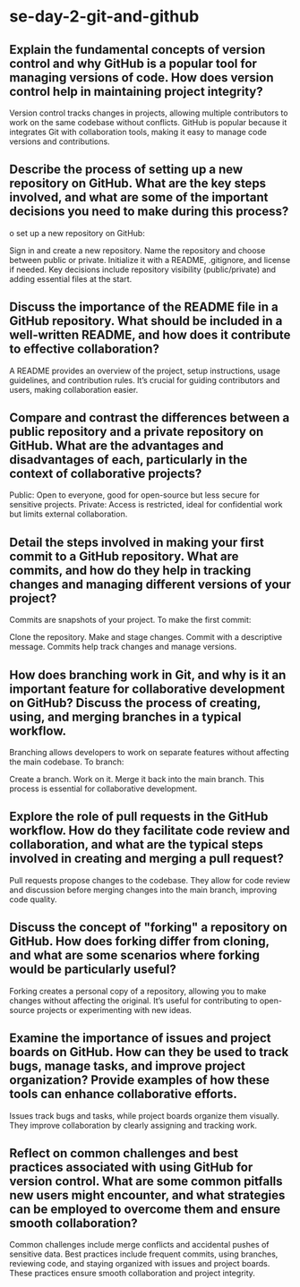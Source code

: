 # se-day-2-git-and-github
## Explain the fundamental concepts of version control and why GitHub is a popular tool for managing versions of code. How does version control help in maintaining project integrity?
Version control tracks changes in projects, allowing multiple contributors to work on the same codebase without conflicts. GitHub is popular because it integrates Git with collaboration tools, making it easy to manage code versions and contributions.
## Describe the process of setting up a new repository on GitHub. What are the key steps involved, and what are some of the important decisions you need to make during this process?
o set up a new repository on GitHub:

Sign in and create a new repository.
Name the repository and choose between public or private.
Initialize it with a README, .gitignore, and license if needed.
Key decisions include repository visibility (public/private) and adding essential files at the start.
## Discuss the importance of the README file in a GitHub repository. What should be included in a well-written README, and how does it contribute to effective collaboration?
A README provides an overview of the project, setup instructions, usage guidelines, and contribution rules. It’s crucial for guiding contributors and users, making collaboration easier.
## Compare and contrast the differences between a public repository and a private repository on GitHub. What are the advantages and disadvantages of each, particularly in the context of collaborative projects?
Public: Open to everyone, good for open-source but less secure for sensitive projects.
Private: Access is restricted, ideal for confidential work but limits external collaboration.
## Detail the steps involved in making your first commit to a GitHub repository. What are commits, and how do they help in tracking changes and managing different versions of your project?
Commits are snapshots of your project. To make the first commit:

Clone the repository.
Make and stage changes.
Commit with a descriptive message.
Commits help track changes and manage versions.
## How does branching work in Git, and why is it an important feature for collaborative development on GitHub? Discuss the process of creating, using, and merging branches in a typical workflow.
Branching allows developers to work on separate features without affecting the main codebase. To branch:

Create a branch.
Work on it.
Merge it back into the main branch.
This process is essential for collaborative development.
## Explore the role of pull requests in the GitHub workflow. How do they facilitate code review and collaboration, and what are the typical steps involved in creating and merging a pull request?
Pull requests propose changes to the codebase. They allow for code review and discussion before merging changes into the main branch, improving code quality.
## Discuss the concept of "forking" a repository on GitHub. How does forking differ from cloning, and what are some scenarios where forking would be particularly useful?
Forking creates a personal copy of a repository, allowing you to make changes without affecting the original. It’s useful for contributing to open-source projects or experimenting with new ideas.
## Examine the importance of issues and project boards on GitHub. How can they be used to track bugs, manage tasks, and improve project organization? Provide examples of how these tools can enhance collaborative efforts.
Issues track bugs and tasks, while project boards organize them visually. They improve collaboration by clearly assigning and tracking work.
## Reflect on common challenges and best practices associated with using GitHub for version control. What are some common pitfalls new users might encounter, and what strategies can be employed to overcome them and ensure smooth collaboration?
Common challenges include merge conflicts and accidental pushes of sensitive data. Best practices include frequent commits, using branches, reviewing code, and staying organized with issues and project boards. These practices ensure smooth collaboration and project integrity.
